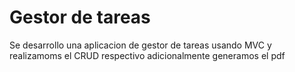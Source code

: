 
# Gestor de tareas

Se desarrollo una aplicacion de gestor de tareas usando MVC y realizamoms el CRUD respectivo adicionalmente generamos el pdf
